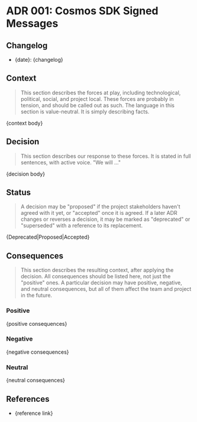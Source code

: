 # ADR 001: Cosmos SDK Signed Messages

## Changelog

* {date}: {changelog}

## Context

> This section describes the forces at play, including technological, political, social, and project local. These forces are probably in tension, and should be called out as such. The language in this section is value-neutral. It is simply describing facts.

{context body}

## Decision

> This section describes our response to these forces. It is stated in full sentences, with active voice. "We will ..."

{decision body}

## Status

> A decision may be "proposed" if the project stakeholders haven't agreed with it yet, or "accepted" once it is agreed. If a later ADR changes or reverses a decision, it may be marked as "deprecated" or "superseded" with a reference to its replacement.

{Deprecated|Proposed|Accepted}

## Consequences

> This section describes the resulting context, after applying the decision. All consequences should be listed here, not just the "positive" ones. A particular decision may have positive, negative, and neutral consequences, but all of them affect the team and project in the future.

### Positive

{positive consequences}

### Negative

{negative consequences}

### Neutral

{neutral consequences}

## References

* {reference link}
